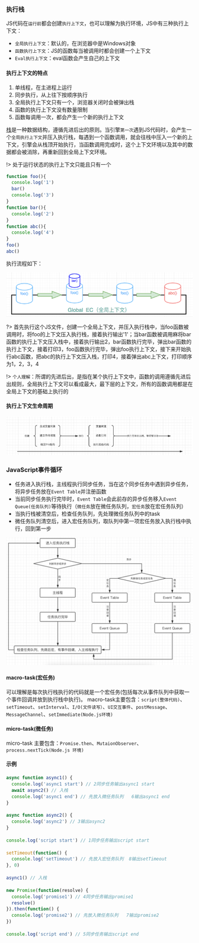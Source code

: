 ### 执行栈
JS代码在`运行前`都会创建`执行上下文`，也可以理解为执行环境，JS中有三种执行上下文：<br>
* `全局执行上下文`：默认的，在浏览器中是Windows对象
* `函数执行上下文`：JS的函数每当被调用时都会创建一个上下文
* `Eval执行上下文`：eval函数会产生自己的上下文

#### 执行上下文的特点
1. 单线程，在主进程上运行
2. 同步执行，从上往下按顺序执行
3. 全局执行上下文只有一个，浏览器关闭时会被弹出栈
4. 函数的执行上下文没有数量限制
5. 函数每调用一次，都会产生一个新的执行上下文

[栈](/拓展知识/js内存机制?id=栈内存stack-memory)是一种数据结构，遵循先进后出的原则。当引擎`第一次`遇到JS代码时，会产生一个`全局执行上下文`并压入执行栈，每遇到一个函数调用，就会往栈中压入一个新的上下文，引擎会从栈顶开始执行，当函数调用完成时，这个上下文环境以及其中的数据都会被消除，再重新回到全局上下文环境。

!> 处于运行状态的执行上下文只能且只有一个


```js
function foo(){
  console.log('1')
  bar()
  console.log('3')
}
function bar(){
  console.log('2')
}
function abc(){
  console.log('4')
}
foo()
abc()
```
执行流程如下：

![执行流程](../img/eventLoop-02.png)

?> 首先执行这个JS文件，创建一个全局上下文，并压入执行栈中，当foo函数被调用时，将foo的上下文压入执行栈，接着执行输出'1'；当bar函数被调用麻将bar函数的执行上下文压入栈中，接着执行输出2，bar函数执行完毕，弹出bar函数的执行上下文，接着打印3，foo函数执行完毕，弹出foo执行上下文，接下来开始执行abc函数，把abc的执行上下文压入栈，打印4，接着弹出abc上下文，打印顺序为1，2，3，4

!> `个人理解`：所谓的先进后出，是指在某个执行上下文中，函数的调用遵循先进后出规则，全局执行上下文可以看成最大，最下层的上下文，所有的函数调用都是在全局上下文的基础上执行的

#### 执行上下文生命周期
![执行上下文生命周期](../img/eventLoop-03.jpg)

### JavaScript事件循环
* 任务进入执行栈，主线程执行同步任务，当在这个同步任务中遇到异步任务，将异步任务放在`Event Table`并注册函数
* 当前同步任务执行完毕时，`Event Table`会此前存的异步任务移入`Event Queue(任务队列)`等待执行（`微任务`放在微任务队列，`宏任务`放在宏任务队列）
* 当执行栈被清空后，检查任务队列，先处理微任务队列中的task
* 微任务队列清空后，进入宏任务队列，取队列中第一项宏任务放入执行栈中执行，回到第一步

![事件循环](../img/eventLoop-04.jpg)

#### macro-task(宏任务)

可以理解是每次执行栈执行的代码就是一个宏任务(包括每次从事件队列中获取一个事件回调并放到执行栈中执行)。
macro-task主要包含：`script(整体代码)`、`setTimeout`、`setInterval`、`I/O(文件读写）`、`UI交互事件`、`postMessage`、`MessageChannel`、`setImmediate(Node.js环境)`

#### micro-task(微任务)

micro-task 主要包含：`Promise.then`、`MutaionObserver`、`process.nextTick(Node.js 环境)`

#### 示例
```js
async function async1() {
  console.log('async1 start') // 2同步任务输出async1 start
  await async2() // 入栈
  console.log('async1 end') // 先放入微任务队列   6输出async1 end
}

async function async2() {
  console.log('async2') // 3输出async2
}

console.log('script start') // 1同步任务输出script start

setTimeout(function() {
  console.log('setTimeout') // 先放入宏任务队列  8输出setTimeout
}, 0)

async1() // 入栈

new Promise(function(resolve) {
  console.log('promise1') // 4同步任务输出promise1
  resolve()
}).then(function() {
  console.log('promise2') // 先放入微任务队列   7输出promise2
})

console.log('script end') // 5同步任务输出script end
```

